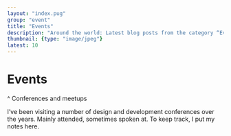 ```yaml
---
layout: "index.pug"
group: "event"
title: "Events"
description: "Around the world: Latest blog posts from the category “Events”."
thumbnail: {type: "image/jpeg"}
latest: 10
---
```


# Events
^ Conferences and meetups

I’ve been visiting a number of design and development conferences over the years.
Mainly attended, sometimes spoken at. To keep track, I put my notes here.
